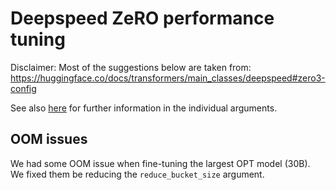 # Deepspeed ZeRO performance tuning

Disclaimer: Most of the suggestions below are taken from: https://huggingface.co/docs/transformers/main_classes/deepspeed#zero3-config

See also [here](https://www.deepspeed.ai/docs/config-json/) for further information in the individual arguments.

## OOM issues

We had some OOM issue when fine-tuning the largest OPT model (30B). We fixed them be reducing the `reduce_bucket_size` argument. 